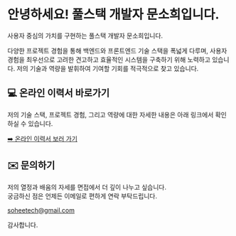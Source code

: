 # 안녕하세요! 풀스택 개발자 문소희입니다.

사용자 중심의 가치를 구현하는 풀스택 개발자 문소희입니다.

다양한 프로젝트 경험을 통해 백엔드와 프론트엔드 기술 스택을 폭넓게 다루며, 사용자 경험을 최우선으로 고려한 견고하고 효율적인 시스템을 구축하기 위해 노력하고 있습니다. 저의 기술과 역량을 발휘하여 기여할 기회를 적극적으로 찾고 있습니다.

## 💻 온라인 이력서 바로가기

저의 기술 스택, 프로젝트 경험, 그리고 역량에 대한 자세한 내용은 아래 링크에서 확인하실 수 있습니다.

[➡️ 온라인 이력서 보러 가기](https://soheetech.github.io/resume/)

## ✉️ 문의하기

저의 열정과 배움의 자세를 면접에서 더 깊이 나누고 싶습니다.  
궁금하신 점은 언제든 이메일로 편하게 연락 부탁드립니다.

[soheetech@gmail.com](mailto:soheetech@gmail.com)

감사합니다.
